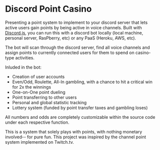 # Discord Point Casino

Presenting a point system to implement to your discord server that lets active users gain points by being active in voice channels. Built with <a href ="https://discord.js.org/#/">Discord.js</a>, you can run this with a discord bot locally (local machine, personal server, RasPberry, etc) or any PaaS (Heroku, AWS, etc).

The bot will scan through the discord server, find all voice channels and assign points to currently connected users for them to spend on casino-type activities.

Inluded in the bot:

<ul>
  <li>Creation of user accounts</li>
  <li>Even/Odd, Roulette, All-In gambling, with a chance to hit a critical win for 2x the winnings</li>
  <li>One-on-One point dueling</li>
  <li>Point transferring to other users</li>
  <li>Personal and global statistic tracking</li>
  <li>Lottery system (funded by point transfer taxes and gambling loses)</li>
</ul>

All numbers and odds are completely customizable within the source code under each respective function.

This is a system that solely plays with points, with nothing monetary involved-- for pure fun. This project was inspired by the channel point system implemented on Twitch.tv.



